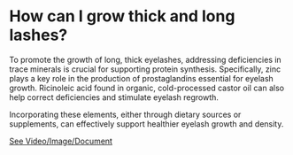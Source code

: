 # How can I grow thick and long lashes?

To promote the growth of long, thick eyelashes, addressing deficiencies in trace minerals is crucial for supporting protein synthesis. Specifically, zinc plays a key role in the production of prostaglandins essential for eyelash growth. Ricinoleic acid found in organic, cold-processed castor oil can also help correct deficiencies and stimulate eyelash regrowth.

Incorporating these elements, either through dietary sources or supplements, can effectively support healthier eyelash growth and density.

 [See Video/Image/Document](https://hls-player.drberg.com/asset?path=migrated-assets/how-to-grow-long-thick-eyelashes-quickly-drberg)
